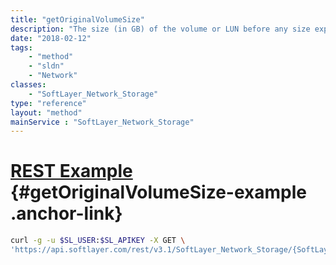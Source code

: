 ```yaml
---
title: "getOriginalVolumeSize"
description: "The size (in GB) of the volume or LUN before any size expansion, or of the volume (before any possible size expansion) from which the duplicate volume or LUN was created."
date: "2018-02-12"
tags:
    - "method"
    - "sldn"
    - "Network"
classes:
    - "SoftLayer_Network_Storage"
type: "reference"
layout: "method"
mainService : "SoftLayer_Network_Storage"
---
```


# [REST Example](#getOriginalVolumeSize-example) <a href="/article/rest/"><i class="fas fa-question"></i></a> {#getOriginalVolumeSize-example .anchor-link} 
```bash
curl -g -u $SL_USER:$SL_APIKEY -X GET \
'https://api.softlayer.com/rest/v3.1/SoftLayer_Network_Storage/{SoftLayer_Network_StorageID}/getOriginalVolumeSize'
```

